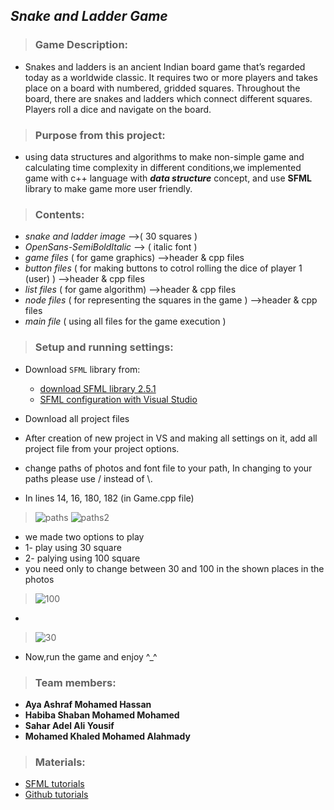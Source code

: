 ## *Snake and Ladder Game*
> ### Game Description:
   * Snakes and ladders is an ancient Indian board game that’s regarded today as a worldwide classic. It requires two or more players and takes place on a board            with numbered, gridded squares. Throughout the board, there are snakes and ladders which connect different squares. Players roll a dice and navigate on the board.
   
> ### Purpose from this project:
   * using data structures and algorithms to make non-simple game and calculating time complexity in different conditions,we implemented      game with c++ language        with **_data structure_** concept, and use **SFML** library to make game more user friendly. 
   
> ### Contents:
   * _snake and ladder image_ -->( 30 squares )
   * _OpenSans-SemiBoldItalic_ --> ( italic font ) 
   * _game files_   ( for game graphics)  -->header & cpp files
   * _button files_ ( for making buttons to cotrol rolling the dice of player 1 (user) )  -->header & cpp files
   * _list files_   ( for game algorithm)  -->header & cpp files
   * _node files_   ( for representing the squares in the game )  -->header & cpp files
   * _main file_    ( using all files for the game execution )
   
> ### Setup and running settings:
   * Download `SFML` library from:
        * [download SFML library 2.5.1](https://www.sfml-dev.org/download/sfml/2.5.1/)
        * [SFML configuration with Visual Studio](https://www.sfml-dev.org/tutorials/2.5/start-vc.php)
       
  * Download all project files 
  * After creation of new project in VS and making all settings on it, add all project file from your project options.
  * change paths of photos and font file to your path, In changing to your paths please use / instead of \\. 
  * In lines 14, 16, 180, 182 (in Game.cpp file)
  
  > ![paths](https://user-images.githubusercontent.com/104461730/166102854-4d9cbbaf-63a8-4d1d-b617-c8a27a9584b1.png) 
  > ![paths2](https://user-images.githubusercontent.com/104461730/166102863-56685325-5773-45ac-b845-331c344310c8.png)

  * we made two options to play
  *    1- play using 30 square
  *    2- palying using 100 square 
  * you need only to change between 30 and 100 in the shown places in the photos
  
  > ![100](https://user-images.githubusercontent.com/104461730/166103317-a73b34f5-6566-4b2a-824c-1a49b89b9091.png)
  * 
  > ![30](https://user-images.githubusercontent.com/104461730/166103318-411a7110-740c-4e1e-8cb3-c9479ddf12a4.png)

  
  * Now,run the game and enjoy  ^_^
> ### Team members:
   - **Aya Ashraf Mohamed Hassan** 
   - **Habiba Shaban Mohamed Mohamed**
   - **Sahar Adel Ali Yousif**
   - **Mohamed Khaled Mohamed Alahmady**
> ### Materials:
   *  [SFML tutorials](https://youtube.com/playlist?list=PL21OsoBLPpMOO6zyVlxZ4S4hwkY_SLRW9)
   *  [Github tutorials](https://youtube.com/playlist?list=PLDoPjvoNmBAw4eOj58MZPakHjaO3frVMF)
